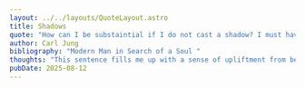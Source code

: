 ```yaml
---
layout: ../../layouts/QuoteLayout.astro
title: Shadows
quote: "How can I be substaintial if I do not cast a shadow? I must have a dark side also if I am to be whole."
author: Carl Jung
bibliography: "Modern Man in Search of a Soul "
thoughts: "This sentence fills me up with a sense of upliftment from being performative about my personality and how I perceive other people's perception of me."
pubDate: 2025-08-12
---
```



